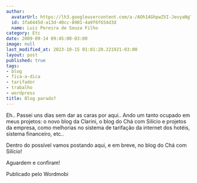 ```yaml
---
author:
  avatarUrl: https://lh3.googleusercontent.com/a-/AOh14GhpwZVI-JevyaNgTdlrOT6YN20cI6V9Kxtq38Ij8AQ=s100
  id: 3fa6445d-a13d-40cc-8901-4a9f6f654d3d
  name: Luiz Pereira de Souza Filho
category: Etc
date: 2009-09-14 09:45:00-03:00
image: null
last_modified_at: 2023-10-15 01:01:20.221921-03:00
layout: post
published: true
tags:
- blog
- fica-a-dica
- tarifador
- trabalho
- wordpress
title: Blog parado?
---
```


Eh.. Passei uns dias sem dar as caras por aqui.. Ando um tanto ocupado em meus projetos: o novo blog da Clarini, o blog do Chá com Silício e projetos da empresa, como melhorias no sistema de tarifação da internet dos hotéis, sistema financeiro, etc..

Dentro do possível vamos postando aqui, e em breve, no blog do Chá com Silício!

Aguardem e confiram!

Publicado pelo Wordmobi

